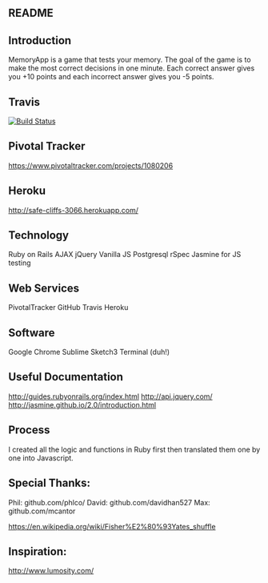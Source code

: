## README

## Introduction

MemoryApp is a game that tests your memory. The goal of the game is to make the most correct decisions in one minute. Each correct answer gives you +10 points and each incorrect answer gives you -5 points.

## Travis

[![Build Status](https://travis-ci.org/CH-JesseMa/memory_app.svg?branch=master)](https://travis-ci.org/CH-JesseMa/memory_app)

## Pivotal Tracker

https://www.pivotaltracker.com/projects/1080206

## Heroku

http://safe-cliffs-3066.herokuapp.com/

## Technology

Ruby on Rails
AJAX
jQuery
Vanilla JS
Postgresql
rSpec
Jasmine for JS testing

## Web Services

PivotalTracker
GitHub
Travis
Heroku

## Software

Google Chrome
Sublime
Sketch3
Terminal (duh!)

## Useful Documentation

http://guides.rubyonrails.org/index.html
http://api.jquery.com/
http://jasmine.github.io/2.0/introduction.html

## Process

I created all the logic and functions in Ruby first then translated them one by one into Javascript.

## Special Thanks:

Phil: github.com/phlco/
David: github.com/davidhan527
Max: github.com/mcantor

https://en.wikipedia.org/wiki/Fisher%E2%80%93Yates_shuffle

## Inspiration:

http://www.lumosity.com/
